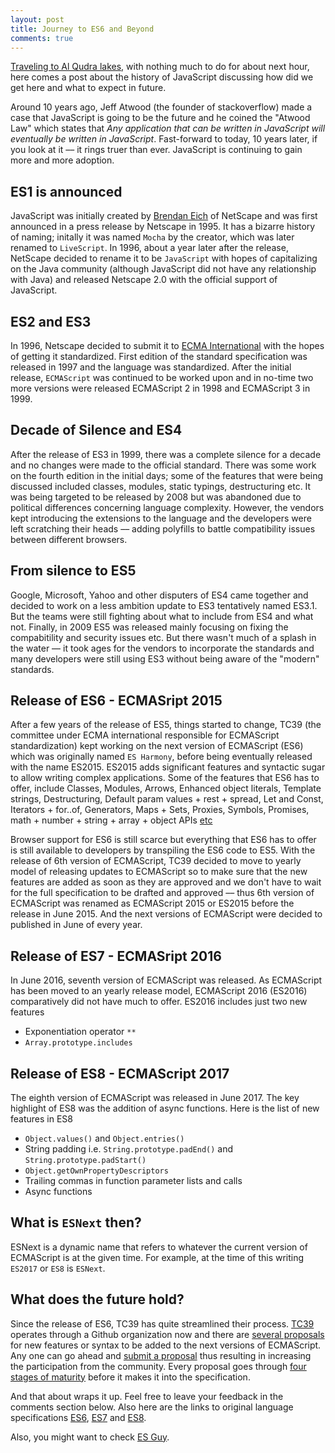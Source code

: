 ```yaml
---
layout: post
title: Journey to ES6 and Beyond
comments: true
---
```


[Traveling to Al Qudra lakes](https://twitter.com/kamranahmedse/status/924035150429720577), with nothing much to do for about next hour, here comes a post about the history of JavaScript discussing how did we get here and what to expect in future.

Around 10 years ago, Jeff Atwood (the founder of stackoverflow) made a case that JavaScript is going to be the future and he coined the "Atwood Law" which states that *Any application that can be written in JavaScript will eventually be written in JavaScript*. Fast-forward to today, 10 years later, if you look at it –– it rings truer than ever. JavaScript is continuing to gain more and more adoption. 

## ES1 is announced

JavaScript was initially created by [Brendan Eich](https://twitter.com/BrendanEich) of NetScape and was first announced in a press release by Netscape in 1995. It has a bizarre history of naming; initally it was named `Mocha` by the creator, which was later renamed to `LiveScript`. In 1996, about a year later after the release, NetScape decided to rename it to be `JavaScript` with hopes of capitalizing on the Java community (although JavaScript did not have any relationship with Java) and released Netscape 2.0 with the official support of JavaScript. 

## ES2 and ES3

In 1996, Netscape decided to submit it to [ECMA International](https://en.wikipedia.org/wiki/Ecma_International) with the hopes of getting it standardized. First edition of the standard specification was released in 1997 and the language was standardized. After the initial release, `ECMAScript` was continued to be worked upon and in no-time two more versions were released ECMAScript 2 in 1998 and ECMAScript 3 in 1999. 

## Decade of Silence and ES4

After the release of ES3 in 1999, there was a complete silence for a decade and no changes were made to the official standard. There was some work on the fourth edition in the initial days; some of the features that were being discussed included classes, modules, static typings, destructuring etc. It was being targeted to be released by 2008 but was abandoned due to political differences concerning language complexity. However, the vendors kept introducing the extensions to the language and the developers were left scratching their heads –– adding polyfills to battle compatibility issues between different browsers. 

## From silence to ES5

Google, Microsoft, Yahoo and other disputers of ES4 came together and decided to work on a less ambition update to ES3 tentatively named ES3.1. But the teams were still fighting about what to include from ES4 and what not. Finally, in 2009 ES5 was released mainly focusing on fixing the compabitility and security issues etc. But there wasn't much of a splash in the water –– it took ages for the vendors to incorporate the standards and many developers were still using ES3 without being aware of the "modern" standards.

## Release of ES6 - ECMASript 2015

After a few years of the release of ES5, things started to change, TC39 (the committee under ECMA international responsible for ECMAScript standardization) kept working on the next version of ECMAScript (ES6) which was originally named `ES Harmony`, before being eventually released with the name ES2015. ES2015 adds significant features and syntactic sugar to allow writing complex applications. Some of the features that ES6 has to offer, include Classes, Modules, Arrows, Enhanced object literals, Template strings, Destructuring, Default param values + rest + spread, Let and Const, Iterators + for..of, Generators, Maps + Sets, Proxies, Symbols, Promises, math + number + string + array + object APIs [etc](http://es6-features.org/#Constants)

Browser support for ES6 is still scarce but everything that ES6 has to offer is still available to developers by transpiling the ES6 code to ES5. With the release of 6th version of ECMAScript, TC39 decided to move to yearly model of releasing updates to ECMAScript so to make sure that the new features are added as soon as they are approved and we don't have to wait for the full specification to be drafted and approved –– thus 6th version of ECMAScript was renamed as ECMAScript 2015 or ES2015 before the release in June 2015. And the next versions of ECMAScript were decided to published in June of every year.

## Release of ES7 - ECMASript 2016

In June 2016, seventh version of ECMAScript was released. As ECMAScript has been moved to an yearly release model, ECMAScript 2016 (ES2016) comparatively did not have much to offer. ES2016 includes just two new features 

- Exponentiation operator `**`
- `Array.prototype.includes`

## Release of ES8 - ECMAScript 2017

The eighth version of ECMAScript was released in June 2017. The key highlight of ES8 was the addition of async functions. Here is the list of new features in ES8

- `Object.values()` and `Object.entries()`
- String padding i.e. `String.prototype.padEnd()` and `String.prototype.padStart()`
- `Object.getOwnPropertyDescriptors`
- Trailing commas in function parameter lists and calls
- Async functions

## What is `ESNext` then?

ESNext is a dynamic name that refers to whatever the current version of ECMAScript is at the given time. For example, at the time of this writing `ES2017` or `ES8` is `ESNext`.

## What does the future hold?

Since the release of ES6, TC39 has quite streamlined their process. [TC39](https://github.com/tc39) operates through a Github organization now and there are [several proposals](https://github.com/tc39/proposals) for new features or syntax to be added to the next versions of ECMAScript. Any one can go ahead and [submit a proposal](https://github.com/tc39/proposals) thus resulting in increasing the participation from the community. Every proposal goes through [four stages of maturity](https://tc39.github.io/process-document/) before it makes it into the specification.

And that about wraps it up. Feel free to leave your feedback in the comments section below. Also here are the links to original language specifications [ES6](https://www.ecma-international.org/ecma-262/6.0/), [ES7](https://www.ecma-international.org/ecma-262/7.0/) and [ES8](https://www.ecma-international.org/ecma-262/8.0/).

Also, you might want to check [ES Guy](https://esguy.com/).
